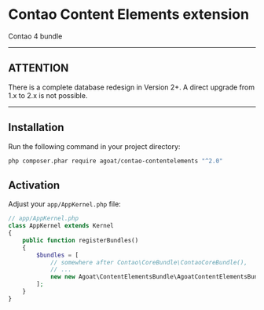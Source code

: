 # Contao Content Elements extension
Contao 4 bundle

___

## ATTENTION
There is a complete database redesign in Version 2+. A direct upgrade from 1.x to 2.x is not possible.

___

## Installation


Run the following command in your project directory:

```bash
php composer.phar require agoat/contao-contentelements "^2.0"
```


## Activation


Adjust your `app/AppKernel.php` file:

```php
// app/AppKernel.php
class AppKernel extends Kernel
{
    public function registerBundles()
    {
        $bundles = [
            // somewhere after Contao\CoreBundle\ContaoCoreBundle(),
            // ...
            new new Agoat\ContentElementsBundle\AgoatContentElementsBundle(),
        ];
    }
}
```
